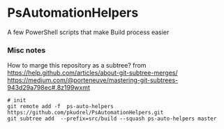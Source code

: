 # PsAutomationHelpers
A few PowerShell scripts that make Build process easier






### Misc notes 
How to marge this repository as a subtree?
from https://help.github.com/articles/about-git-subtree-merges/
https://medium.com/@porteneuve/mastering-git-subtrees-943d29a798ec#.8z199wxmt

```
# init
git remote add -f  ps-auto-helpers https://github.com/pkudrel/PsAutomationHelpers.git
git subtree add  --prefix=src/build --squash ps-auto-helpers master

```

